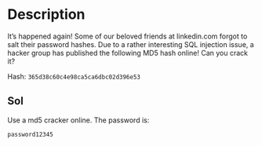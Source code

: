 # Description
It’s happened again! Some of our beloved friends at linkedin.com forgot to salt their password hashes. Due to a rather interesting SQL injection issue, a hacker group has published the following MD5 hash online! Can you crack it?

Hash: `365d38c60c4e98ca5ca6dbc02d396e53`

## Sol

Use a md5 cracker online. The password is:

```plain
password12345
```